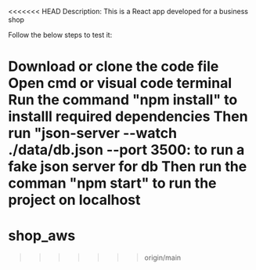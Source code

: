 <<<<<<< HEAD
Description: This is a React app developed for a business shop

Follow the below steps to test it:

Download or clone the code file
Open cmd or visual code terminal
Run the command "npm install" to installl required dependencies
Then run "json-server --watch ./data/db.json --port 3500: to run a fake json server for db
Then run the comman "npm start" to run the project on localhost
=======
# shop_aws
>>>>>>> origin/main
